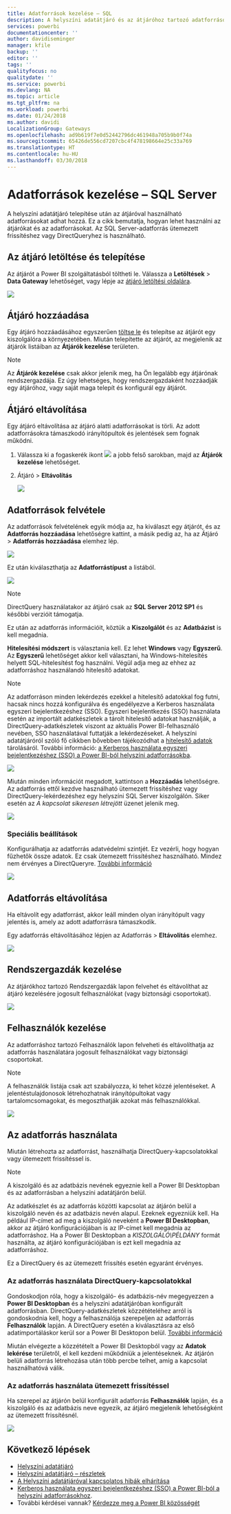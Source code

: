 ```yaml
---
title: Adatforrások kezelése – SQL
description: A helyszíni adatátjáró és az átjáróhoz tartozó adatforrások kezelésének módja.
services: powerbi
documentationcenter: ''
author: davidiseminger
manager: kfile
backup: ''
editor: ''
tags: ''
qualityfocus: no
qualitydate: ''
ms.service: powerbi
ms.devlang: NA
ms.topic: article
ms.tgt_pltfrm: na
ms.workload: powerbi
ms.date: 01/24/2018
ms.author: davidi
LocalizationGroup: Gateways
ms.openlocfilehash: ad9b619f7e0d52442796dc461948a705b9b0f74a
ms.sourcegitcommit: 65426de556cd7207cbc4f478198664e25c33a769
ms.translationtype: HT
ms.contentlocale: hu-HU
ms.lasthandoff: 03/30/2018
---
```

# <a name="manage-your-data-source---sql-server"></a>Adatforrások kezelése – SQL Server
A helyszíni adatátjáró telepítése után az átjáróval használható adatforrásokat adhat hozzá. Ez a cikk bemutatja, hogyan lehet használni az átjárókat és az adatforrásokat. Az SQL Server-adatforrás ütemezett frissítéshez vagy DirectQueryhez is használható.

## <a name="download-and-install-the-gateway"></a>Az átjáró letöltése és telepítése
Az átjárót a Power BI szolgáltatásból töltheti le. Válassza a **Letöltések** > **Data Gateway** lehetőséget, vagy lépje az [átjáró letöltési oldalára](https://go.microsoft.com/fwlink/?LinkId=698861).

![](media/service-gateway-enterprise-manage-sql/powerbi-download-data-gateway.png)

## <a name="add-a-gateway"></a>Átjáró hozzáadása
Egy átjáró hozzáadásához egyszerűen [töltse le](https://go.microsoft.com/fwlink/?LinkId=698861) és telepítse az átjárót egy kiszolgálóra a környezetében. Miután telepítette az átjárót, az megjelenik az átjárók listáiban az **Átjárók kezelése** területen.

> [!NOTE]
> Az **Átjárók kezelése** csak akkor jelenik meg, ha Ön legalább egy átjárónak rendszergazdája. Ez úgy lehetséges, hogy rendszergazdaként hozzáadják egy átjáróhoz, vagy saját maga telepít és konfigurál egy átjárót.
> 
> 

## <a name="remove-a-gateway"></a>Átjáró eltávolítása
Egy átjáró eltávolítása az átjáró alatti adatforrásokat is törli.  Az adott adatforrásokra támaszkodó irányítópultok és jelentések sem fognak működni.

1. Válassza ki a fogaskerék ikont ![](media/service-gateway-enterprise-manage-sql/pbi_gearicon.png) a jobb felső sarokban, majd az **Átjárók kezelése** lehetőséget.
2. Átjáró > **Eltávolítás**
   
   ![](media/service-gateway-enterprise-manage-sql/datasourcesettings7.png)

## <a name="add-a-data-source"></a>Adatforrások felvétele
Az adatforrások felvételének egyik módja az, ha kiválaszt egy átjárót, és az **Adatforrás hozzáadása** lehetőségre kattint, a másik pedig az, ha az Átjáró > **Adatforrás hozzáadása** elemhez lép.

![](media/service-gateway-enterprise-manage-sql/datasourcesettings1.png)

Ez után kiválaszthatja az **Adatforrástípust** a listából.

![](media/service-gateway-enterprise-manage-sql/datasourcesettings2.png)

> [!NOTE]
> DirectQuery használatakor az átjáró csak az **SQL Server 2012 SP1** és későbbi verzióit támogatja.
> 
> 

Ez után az adatforrás információit, köztük a **Kiszolgálót** és az **Adatbázist** is kell megadnia.  

**Hitelesítési módszert** is választania kell.  Ez lehet **Windows** vagy **Egyszerű**.  Az **Egyszerű** lehetőséget akkor kell választani, ha Windows-hitelesítés helyett SQL-hitelesítést fog használni. Végül adja meg az ehhez az adatforráshoz használandó hitelesítő adatokat.

> [!NOTE]
> Az adatforráson minden lekérdezés ezekkel a hitelesítő adatokkal fog futni, hacsak nincs hozzá konfigurálva és engedélyezve a Kerberos használata egyszeri bejelentkezéshez (SSO). Egyszeri bejelentkezés (SSO) használata esetén az importált adatkészletek a tárolt hitelesítő adatokat használják, a DirectQuery-adatkészletek viszont az aktuális Power BI-felhasználó nevében, SSO használatával futtatják a lekérdezéseket. A helyszíni adatátjáróról szóló fő cikkben bővebben tájékozódhat a [hitelesítő adatok](service-gateway-onprem.md#credentials) tárolásáról. További információ: [a Kerberos használata egyszeri bejelentkezéshez (SSO) a Power BI-ból helyszíni adatforrásokba](service-gateway-kerberos-for-sso-pbi-to-on-premises-data.md).
> 
> 

![](media/service-gateway-enterprise-manage-sql/datasourcesettings3.png)

Miután minden információt megadott, kattintson a **Hozzáadás** lehetőségre.  Az adatforrás ettől kezdve használható ütemezett frissítéshez vagy DirectQuery-lekérdezéshez egy helyszíni SQL Server kiszolgálón. Siker esetén az *A kapcsolat sikeresen létrejött* üzenet jelenik meg.

![](media/service-gateway-enterprise-manage-sql/datasourcesettings4.png)

### <a name="advanced-settings"></a>Speciális beállítások
Konfigurálhatja az adatforrás adatvédelmi szintjét. Ez vezérli, hogy hogyan fűzhetők össze adatok. Ez csak ütemezett frissítéshez használható. Mindez nem érvényes a DirectQueryre. [További információ](https://support.office.com/article/Privacy-levels-Power-Query-CC3EDE4D-359E-4B28-BC72-9BEE7900B540)

![](media/service-gateway-enterprise-manage-sql/datasourcesettings9.png)

## <a name="remove-a-data-source"></a>Adatforrás eltávolítása
Ha eltávolít egy adatforrást, akkor leáll minden olyan irányítópult vagy jelentés is, amely az adott adatforrásra támaszkodik.  

Egy adatforrás eltávolításához lépjen az Adatforrás > **Eltávolítás** elemhez.

![](media/service-gateway-enterprise-manage-sql/datasourcesettings6.png)

## <a name="manage-administrators"></a>Rendszergazdák kezelése
Az átjárókhoz tartozó Rendszergazdák lapon felvehet és eltávolíthat az átjáró kezelésére jogosult felhasználókat (vagy biztonsági csoportokat).

![](media/service-gateway-enterprise-manage-sql/datasourcesettings8.png)

## <a name="manage-users"></a>Felhasználók kezelése
Az adatforráshoz tartozó Felhasználók lapon felveheti és eltávolíthatja az adatforrás használatára jogosult felhasználókat vagy biztonsági csoportokat.

> [!NOTE]
> A felhasználók listája csak azt szabályozza, ki tehet közzé jelentéseket. A jelentéstulajdonosok létrehozhatnak irányítópultokat vagy tartalomcsomagokat, és megoszthatják azokat más felhasználókkal.
> 
> 

![](media/service-gateway-enterprise-manage-sql/datasourcesettings5.png)

## <a name="using-the-data-source"></a>Az adatforrás használata
Miután létrehozta az adatforrást, használhatja DirectQuery-kapcsolatokkal vagy ütemezett frissítéssel is.

> [!NOTE]
> A kiszolgáló és az adatbázis nevének egyeznie kell a Power BI Desktopban és az adatforrásban a helyszíni adatátjárón belül.
> 
> 

Az adatkészlet és az adatforrás közötti kapcsolat az átjárón belül a kiszolgáló nevén és az adatbázis nevén alapul. Ezeknek egyezniük kell. Ha például IP-címet ad meg a kiszolgáló neveként a **Power BI Desktopban**, akkor az átjáró konfigurációjában is az IP-címet kell megadnia az adatforráshoz. Ha a Power BI Desktopban a *KISZOLGÁLÓ\PÉLDÁNY* formát használta, az átjáró konfigurációjában is ezt kell megadnia az adatforráshoz.

Ez a DirectQuery és az ütemezett frissítés esetén egyaránt érvényes.

### <a name="using-the-data-source-with-directquery-connections"></a>Az adatforrás használata DirectQuery-kapcsolatokkal
Gondoskodjon róla, hogy a kiszolgáló- és adatbázis-név megegyezzen a **Power BI Desktopban** és a helyszíni adatátjáróban konfigurált adatforrásban. DirectQuery-adatkészletek közzétételéhez arról is gondoskodnia kell, hogy a felhasználója szerepeljen az adatforrás **Felhasználók** lapján. A DirectQuery esetén a kiválasztásra az első adatimportáláskor kerül sor a Power BI Desktopon belül. [További információ](desktop-use-directquery.md)

Miután elvégezte a közzétételt a Power BI Desktopból vagy az **Adatok lekérése** területről, el kell kezdeni működniük a jelentéseknek. Az átjárón belüli adatforrás létrehozása után több percbe telhet, amíg a kapcsolat használhatóvá válik.

### <a name="using-the-data-source-with-scheduled-refresh"></a>Az adatforrás használata ütemezett frissítéssel
Ha szerepel az átjárón belül konfigurált adatforrás **Felhasználók** lapján, és a kiszolgáló és az adatbázis neve egyezik, az átjáró megjelenik lehetőségként az ütemezett frissítésnél.

![](media/service-gateway-enterprise-manage-sql/powerbi-gateway-enterprise-schedule-refresh.png)

## <a name="next-steps"></a>Következő lépések
* [Helyszíni adatátjáró](service-gateway-onprem.md)  
* [Helyszíni adatátjáró – részletek](service-gateway-onprem-indepth.md)  
* [A Helyszíni adatátjáróval kapcsolatos hibák elhárítása](service-gateway-onprem-tshoot.md)
* [Kerberos használata egyszeri bejelentkezéshez (SSO) a Power BI-ból a helyszíni adatforrásokhoz](service-gateway-kerberos-for-sso-pbi-to-on-premises-data.md). 
* További kérdései vannak? [Kérdezze meg a Power BI közösségét](http://community.powerbi.com/)


